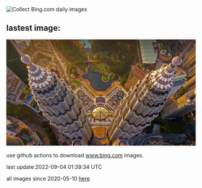 ![Collect Bing.com daily images](https://github.com/counter2015/bing-daily-images/workflows/Collect%20Bing.com%20daily%20images/badge.svg)
## lastest image:
![](images/MalaysiaTwinTowers.jpg)

use github actions to download www.bing.com images.

last update:2022-09-04 01:39:34 UTC

all images since 2020-05-10 [here](https://github.com/counter2015/bing-daily-images/tree/master/images) 
